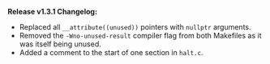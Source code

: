 **Release v1.3.1 Changelog:**
* Replaced all `__attribute((unused))` pointers with `nullptr` arguments.
* Removed the `-Wno-unused-result` compiler flag from both Makefiles as it was itself being unused.
* Added a comment to the start of one section in `halt.c`.
